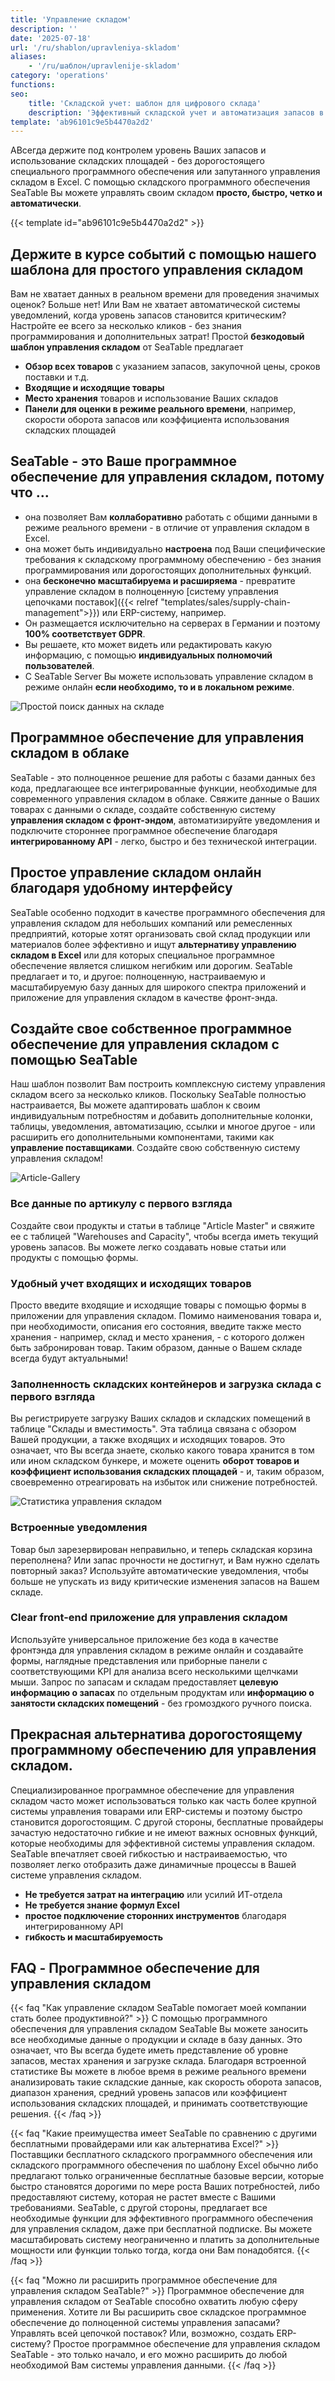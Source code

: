 ```yaml
---
title: 'Управление складом'
description: ''
date: '2025-07-18'
url: '/ru/shablon/upravleniya-skladom'
aliases:
    - '/ru/шаблон/upravlenije-skladom'
category: 'operations'
functions:
seo:
    title: 'Складской учет: шаблон для цифрового склада'
    description: 'Эффективный складской учет и автоматизация запасов в шаблоне SeaTable.'
template: 'ab96101c9e5b4470a2d2'
---
```


AВсегда держите под контролем уровень Ваших запасов и использование складских площадей - без дорогостоящего специального программного обеспечения или запутанного управления складом в Excel. С помощью складского программного обеспечения SeaTable Вы можете управлять своим складом **просто, быстро, четко и автоматически**.

{{< template id="ab96101c9e5b4470a2d2" >}}

## Держите в курсе событий с помощью нашего шаблона для простого управления складом

Вам не хватает данных в реальном времени для проведения значимых оценок? Больше нет! Или Вам не хватает автоматической системы уведомлений, когда уровень запасов становится критическим? Настройте ее всего за несколько кликов - без знания программирования и дополнительных затрат! Простой **безкодовый шаблон управления складом** от SeaTable предлагает

- **Обзор всех товаров** с указанием запасов, закупочной цены, сроков поставки и т.д.
- **Входящие и исходящие товары**
- **Место хранения** товаров и использование Ваших складов
- **Панели для оценки в режиме реального времени**, например, скорости оборота запасов или коэффициента использования складских площадей

## SeaTable - это Ваше программное обеспечение для управления складом, потому что ...

- она позволяет Вам **коллаборативно** работать с общими данными в режиме реального времени - в отличие от управления складом в Excel.
- она может быть индивидуально **настроена** под Ваши специфические требования к складскому программному обеспечению - без знания программирования или дорогостоящих дополнительных функций.
- она **бесконечно масштабируема и расширяема** - превратите управление складом в полноценную [систему управления цепочками поставок]({{< relref "templates/sales/supply-chain-management">}}) или ERP-систему, например.
- Он размещается исключительно на серверах в Германии и поэтому **100% соответствует GDPR**.
- Вы решаете, кто может видеть или редактировать какую информацию, с помощью **индивидуальных полномочий пользователей**.
- С SeaTable Server Вы можете использовать управление складом в режиме онлайн **если необходимо, то и в локальном режиме**.

![Простой поиск данных на складе](warehouse-enquiry.jpg)

## Программное обеспечение для управления складом в облаке

SeaTable - это полноценное решение для работы с базами данных без кода, предлагающее все интегрированные функции, необходимые для современного управления складом в облаке. Свяжите данные о Ваших товарах с данными о складе, создайте собственную систему **управления складом с фронт-эндом**, автоматизируйте уведомления и подключите стороннее программное обеспечение благодаря **интегрированному API** - легко, быстро и без технической интеграции.

## Простое управление складом онлайн благодаря удобному интерфейсу

SeaTable особенно подходит в качестве программного обеспечения для управления складом для небольших компаний или ремесленных предприятий, которые хотят организовать свой склад продукции или материалов более эффективно и ищут **альтернативу управлению складом в Excel** или для которых специальное программное обеспечение является слишком негибким или дорогим. SeaTable предлагает и то, и другое: полноценную, настраиваемую и масштабируемую базу данных для широкого спектра приложений и приложение для управления складом в качестве фронт-энда.

## Создайте свое собственное программное обеспечение для управления складом с помощью SeaTable

Наш шаблон позволит Вам построить комплексную систему управления складом всего за несколько кликов. Поскольку SeaTable полностью настраивается, Вы можете адаптировать шаблон к своим индивидуальным потребностям и добавить дополнительные колонки, таблицы, уведомления, автоматизацию, ссылки и многое другое - или расширить его дополнительными компонентами, такими как **управление поставщиками**. Создайте свою собственную систему управления складом!

![Article-Gallery](stock-gallery.jpg)

### Все данные по артикулу с первого взгляда

Создайте свои продукты и статьи в таблице "Article Master" и свяжите ее с таблицей "Warehouses and Capacity", чтобы всегда иметь текущий уровень запасов. Вы можете легко создавать новые статьи или продукты с помощью формы.

### Удобный учет входящих и исходящих товаров

Просто введите входящие и исходящие товары с помощью формы в приложении для управления складом. Помимо наименования товара и, при необходимости, описания его состояния, введите также место хранения - например, склад и место хранения, - с которого должен быть забронирован товар. Таким образом, данные о Вашем складе всегда будут актуальными!

### Заполненность складских контейнеров и загрузка склада с первого взгляда

Вы регистрируете загрузку Ваших складов и складских помещений в таблице "Склады и вместимость". Эта таблица связана с обзором Вашей продукции, а также входящих и исходящих товаров. Это означает, что Вы всегда знаете, сколько какого товара хранится в том или ином складском бункере, и можете оценить **оборот товаров и коэффициент использования складских площадей** - и, таким образом, своевременно отреагировать на избыток или снижение потребностей.

![Статистика управления складом](warehouse-statistics.jpg)

### Встроенные уведомления

Товар был зарезервирован неправильно, и теперь складская корзина переполнена? Или запас прочности не достигнут, и Вам нужно сделать повторный заказ? Используйте автоматические уведомления, чтобы больше не упускать из виду критические изменения запасов на Вашем складе.

### Clear front-end приложение для управления складом

Используйте универсальное приложение без кода в качестве фронтэнда для управления складом в режиме онлайн и создавайте формы, наглядные представления или приборные панели с соответствующими KPI для анализа всего несколькими щелчками мыши. Запрос по запасам и складам предоставляет **целевую информацию о запасах** по отдельным продуктам или **информацию о занятости складских помещений** - без громоздкого ручного поиска.

## Прекрасная альтернатива дорогостоящему программному обеспечению для управления складом.

Специализированное программное обеспечение для управления складом часто может использоваться только как часть более крупной системы управления товарами или ERP-системы и поэтому быстро становится дорогостоящим. С другой стороны, бесплатные провайдеры зачастую недостаточно гибкие и не имеют важных основных функций, которые необходимы для эффективной системы управления складом. SeaTable впечатляет своей гибкостью и настраиваемостью, что позволяет легко отобразить даже динамичные процессы в Вашей системе управления складом.

- **Не требуется затрат на интеграцию** или усилий ИТ-отдела
- **Не требуется знание формул Excel**
- **простое подключение сторонних инструментов** благодаря интегрированному API
- **гибкость и масштабируемость**

## FAQ - Программное обеспечение для управления складом

{{< faq "Как управление складом SeaTable помогает моей компании стать более продуктивной?" >}}
С помощью программного обеспечения для управления складом SeaTable Вы можете заносить все необходимые данные о продукции и складе в базу данных. Это означает, что Вы всегда будете иметь представление об уровне запасов, местах хранения и загрузке склада. Благодаря встроенной статистике Вы можете в любое время в режиме реального времени анализировать такие складские данные, как скорость оборота запасов, диапазон хранения, средний уровень запасов или коэффициент использования складских площадей, и принимать соответствующие решения.
{{< /faq >}}

{{< faq "Какие преимущества имеет SeaTable по сравнению с другими бесплатными провайдерами или как альтернатива Excel?" >}}
Поставщики бесплатного складского программного обеспечения или складского программного обеспечения по шаблону Excel обычно либо предлагают только ограниченные бесплатные базовые версии, которые быстро становятся дорогими по мере роста Ваших потребностей, либо предоставляют систему, которая не растет вместе с Вашими требованиями. SeaTable, с другой стороны, предлагает все необходимые функции для эффективного программного обеспечения для управления складом, даже при бесплатной подписке. Вы можете масштабировать систему неограниченно и платить за дополнительные мощности или функции только тогда, когда они Вам понадобятся.
{{< /faq >}}

{{< faq "Можно ли расширить программное обеспечение для управления складом SeaTable?" >}}
Программное обеспечение для управления складом от SeaTable способно охватить любую сферу применения. Хотите ли Вы расширить свое складское программное обеспечение до полноценной системы управления запасами? Управлять всей цепочкой поставок? Или, возможно, создать ERP-систему? Простое программное обеспечение для управления складом SeaTable - это только начало, и его можно расширить до любой необходимой Вам системы управления данными.
{{< /faq >}}